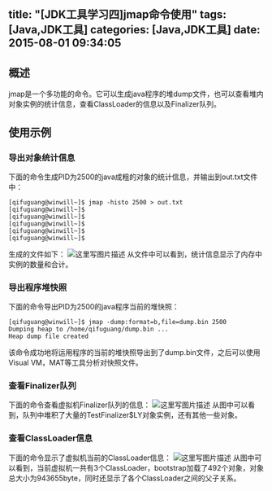 title: "[JDK工具学习四]jmap命令使用"
tags: [Java,JDK工具]
categories: [Java,JDK工具]
date: 2015-08-01 09:34:05
---
## 概述
jmap是一个多功能的命令。它可以生成java程序的堆dump文件，也可以查看堆内对象实例的统计信息，查看ClassLoader的信息以及Finalizer队列。
<!--more-->
## 使用示例
### 导出对象统计信息
下面的命令生成PID为2500的java成粗的对象的统计信息，并输出到out.txt文件中：
```
[qifuguang@winwill~]$ jmap -histo 2500 > out.txt
[qifuguang@winwill~]$
[qifuguang@winwill~]$
[qifuguang@winwill~]$
[qifuguang@winwill~]$
[qifuguang@winwill~]$
```
生成的文件如下：
![这里写图片描述](http://img.blog.csdn.net/20150602231204933)
从文件中可以看到，统计信息显示了内存中实例的数量和合计。

### 导出程序堆快照
下面的命令导出PID为2500的java程序当前的堆快照：
```
[qifuguang@winwill~]$ jmap -dump:format=b,file=dump.bin 2500
Dumping heap to /home/qifuguang/dump.bin ...
Heap dump file created
```
该命令成功地将运用程序的当前的堆快照导出到了dump.bin文件，之后可以使用Visual VM，MAT等工具分析对快照文件。

### 查看Finalizer队列
下面的命令查看虚拟机Finalizer队列的信息：
![这里写图片描述](http://img.blog.csdn.net/20150602233132638)
从图中可以看到，队列中堆积了大量的TestFinalizer$LY对象实例，还有其他一些对象。

### 查看ClassLoader信息
下面的命令显示了虚拟机当前的ClassLoader信息：
![这里写图片描述](http://img.blog.csdn.net/20150602233406536)
从图中可以看到，当前虚拟机一共有3个ClassLoader，bootstrap加载了492个对象，对象总大小为943655byte，同时还显示了各个ClassLoader之间的父子关系。

